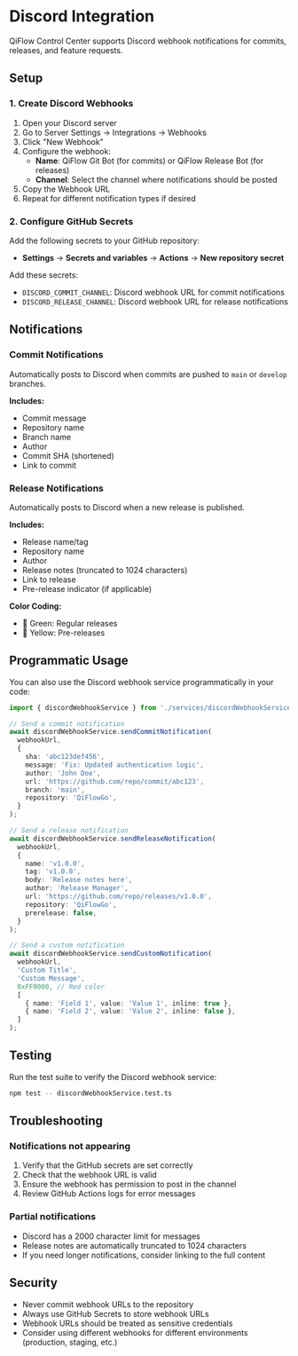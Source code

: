 # Discord Integration

QiFlow Control Center supports Discord webhook notifications for commits, releases, and feature requests.

## Setup

### 1. Create Discord Webhooks

1. Open your Discord server
2. Go to Server Settings → Integrations → Webhooks
3. Click "New Webhook"
4. Configure the webhook:
   - **Name**: QiFlow Git Bot (for commits) or QiFlow Release Bot (for releases)
   - **Channel**: Select the channel where notifications should be posted
5. Copy the Webhook URL
6. Repeat for different notification types if desired

### 2. Configure GitHub Secrets

Add the following secrets to your GitHub repository:

- **Settings** → **Secrets and variables** → **Actions** → **New repository secret**

Add these secrets:

- `DISCORD_COMMIT_CHANNEL`: Discord webhook URL for commit notifications
- `DISCORD_RELEASE_CHANNEL`: Discord webhook URL for release notifications

## Notifications

### Commit Notifications

Automatically posts to Discord when commits are pushed to `main` or `develop` branches.

**Includes:**
- Commit message
- Repository name
- Branch name
- Author
- Commit SHA (shortened)
- Link to commit

### Release Notifications

Automatically posts to Discord when a new release is published.

**Includes:**
- Release name/tag
- Repository name
- Author
- Release notes (truncated to 1024 characters)
- Link to release
- Pre-release indicator (if applicable)

**Color Coding:**
- 🎉 Green: Regular releases
- 🚧 Yellow: Pre-releases

## Programmatic Usage

You can also use the Discord webhook service programmatically in your code:

```typescript
import { discordWebhookService } from './services/discordWebhookService';

// Send a commit notification
await discordWebhookService.sendCommitNotification(
  webhookUrl,
  {
    sha: 'abc123def456',
    message: 'Fix: Updated authentication logic',
    author: 'John Doe',
    url: 'https://github.com/repo/commit/abc123',
    branch: 'main',
    repository: 'QiFlowGo',
  }
);

// Send a release notification
await discordWebhookService.sendReleaseNotification(
  webhookUrl,
  {
    name: 'v1.0.0',
    tag: 'v1.0.0',
    body: 'Release notes here',
    author: 'Release Manager',
    url: 'https://github.com/repo/releases/v1.0.0',
    repository: 'QiFlowGo',
    prerelease: false,
  }
);

// Send a custom notification
await discordWebhookService.sendCustomNotification(
  webhookUrl,
  'Custom Title',
  'Custom Message',
  0xFF0000, // Red color
  [
    { name: 'Field 1', value: 'Value 1', inline: true },
    { name: 'Field 2', value: 'Value 2', inline: false },
  ]
);
```

## Testing

Run the test suite to verify the Discord webhook service:

```bash
npm test -- discordWebhookService.test.ts
```

## Troubleshooting

### Notifications not appearing

1. Verify that the GitHub secrets are set correctly
2. Check that the webhook URL is valid
3. Ensure the webhook has permission to post in the channel
4. Review GitHub Actions logs for error messages

### Partial notifications

- Discord has a 2000 character limit for messages
- Release notes are automatically truncated to 1024 characters
- If you need longer notifications, consider linking to the full content

## Security

- Never commit webhook URLs to the repository
- Always use GitHub Secrets to store webhook URLs
- Webhook URLs should be treated as sensitive credentials
- Consider using different webhooks for different environments (production, staging, etc.)
